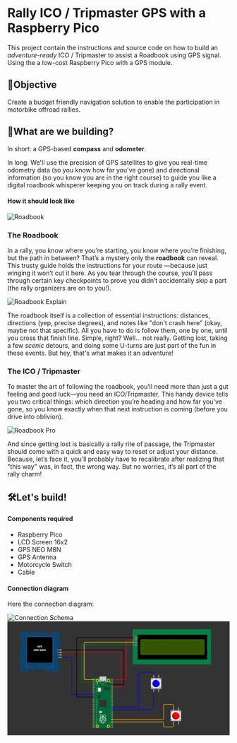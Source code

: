 # Rally ICO / Tripmaster GPS with a Raspberry Pico

This project contain the instructions and source code on how to build an *adventure-ready* ICO / Tripmaster to assist a Roadbook using GPS signal. Using the a low-cost Raspberry Pico with a GPS module.

## 🎯Objective  
Create a budget friendly navigation solution to enable the participation in motorbike offroad rallies.

## 🧭What are we building?
In short: a GPS-based **compass** and **odometer**.

In long: We'll use the precision of GPS satellites to give you real-time odometry data (so you know how far you've gone) and directional information (so you know you are in the right course) to guide you like a digital roadbook whisperer keeping you on track during a rally event.

#### How it should look like

![Roadbook](https://c8.alamy.com/comp/2F3BXC4/ambiance-roadbook-during-stage-10-of-the-dakar-2020-between-haradh-and-shubaytah-608-km-ss-534-km-in-saudi-arabia-on-january-15-2020-photo-francois-flamand-dppi-2F3BXC4.jpg)


### The Roadbook
In a rally, you know where you’re starting, you know where you’re finishing, but the path in between? That’s a mystery only the **roadbook** can reveal. This trusty guide holds the instructions for your route —because just winging it won’t cut it here. As you tear through the course, you’ll pass through certain key checkpoints to prove you didn’t accidentally skip a part (the rally organizers are on to you!).

![Roadbook Explain](https://thumb.ac-illust.com/bc/bcc5f61e5c3ea98060a2d641318a1fcd_t.jpeg)

The roadbook itself is a collection of essential instructions: distances, directions (yep, precise degrees), and notes like "don't crash here" (okay, maybe not that specific). All you have to do is follow them, one by one, until you cross that finish line. Simple, right? Well... not really. Getting lost, taking a few *scenic* detours, and doing some U-turns are just part of the fun in these events. But hey, that's what makes it an adventure!

### The ICO / Tripmaster
To master the art of following the roadbook, you’ll need more than just a gut feeling and good luck—you need an ICO/Tripmaster. This handy device tells you two critical things: which direction you’re heading and how far you've gone, so you know exactly when that next instruction is coming (before you drive into oblivion).

![Roadbook Pro](https://c8.alamy.com/comp/2F3B717/roadbook-on-a-bike-during-the-dakar-2019-stage-1-lima-to-pisco-peru-on-january-7-photo-florent-gooden-dppi-2F3B717.jpg)

And since getting lost is basically a rally rite of passage, the Tripmaster should come with a quick and easy way to reset or adjust your distance. Because, let’s face it, you’ll probably have to recalibrate after realizing that "this way" was, in fact, the wrong way. But no worries, it’s all part of the rally charm!

## 🛠️Let's build!

#### Components required
 - Raspberry Pico           
 - LCD Screen 16x2          
 - GPS NEO M8N              
 - GPS Antenna        
 - Motorcycle Switch     
 - Cable                    

#### Connection diagram
Here the connection diagram:

![Connection Schema](https://imgur.com/a/IwaabVy)
![Connection Schema Local](img/schema.png)



